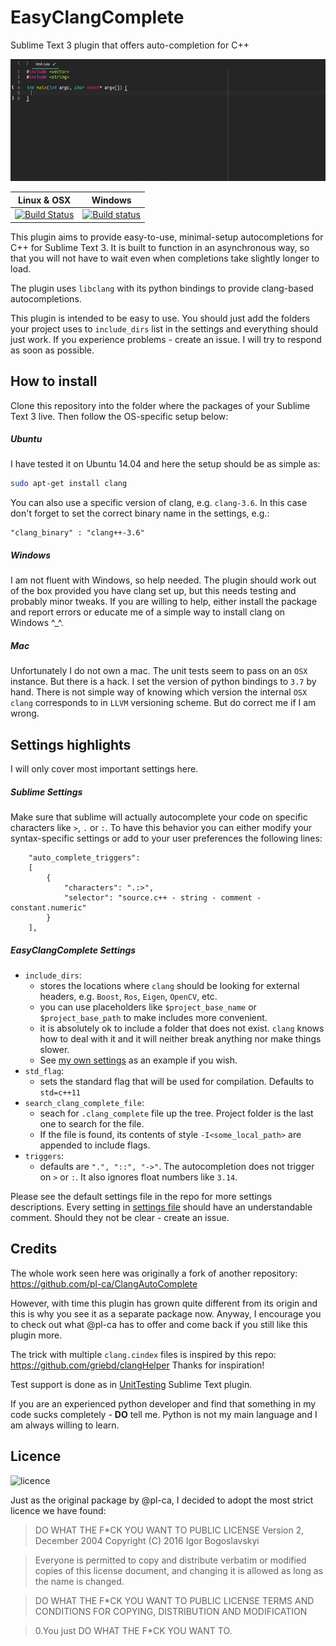 # EasyClangComplete #

Sublime Text 3 plugin that offers auto-completion for C++

![Example](autocomplete_show_off.gif)

Linux & OSX | Windows
------------|------------
[![Build Status](https://travis-ci.org/niosus/EasyClangComplete.svg?branch=master)](https://travis-ci.org/niosus/EasyClangComplete.svg?branch=master) | [![Build status](https://ci.appveyor.com/api/projects/status/4h4lfyomah06om2t/branch/master?svg=true)](https://ci.appveyor.com/project/niosus/easyclangcomplete/branch/master)


This plugin aims to provide easy-to-use, minimal-setup autocompletions for C++ for Sublime Text 3. It is built to function in an asynchronous way, so that you will not have to wait even when completions take slightly longer to load.

The plugin uses `libclang` with its python bindings to provide clang-based autocompletions.

This plugin is intended to be easy to use. You should just add the folders your project uses to `include_dirs` list in the settings and everything should just work. If you experience problems - create an issue. I will try to respond as soon as possible.

## How to install ##
Clone this repository into the folder where the packages of your Sublime Text 3 live. Then follow the OS-specific setup below:

##### Ubuntu #####
I have tested it on Ubuntu 14.04 and here the setup should be as simple as:
```bash
sudo apt-get install clang
```
You can also use a specific version of clang, e.g. `clang-3.6`. In this case don't forget to set the correct binary name in the settings, e.g.:
```
"clang_binary" : "clang++-3.6"
```

##### Windows #####
I am not fluent with Windows, so help needed. The plugin should work out of the box provided you have clang set up, but this needs testing and probably minor tweaks. If you are willing to help, either install the package and report errors or educate me of a simple way to install clang on Windows ^_^.

##### Mac  #####
Unfortunately I do not own a mac. The unit tests seem to pass on an `OSX` instance. But there is a hack. I set the version of python bindings to `3.7` by hand. There is not simple way of knowing which version the internal `OSX` `clang` corresponds to in `LLVM` versioning scheme. But do correct me if I am wrong.

## Settings highlights ##
I will only cover most important settings here.

##### Sublime Settings  #####
Make sure that sublime will actually autocomplete your code on specific characters like `>`, `.` or `:`.
 To have this behavior you can either modify your syntax-specific settings or add to your user preferences the following lines:
```
    "auto_complete_triggers":
    [
        {
            "characters": ".:>",
            "selector": "source.c++ - string - comment - constant.numeric"
        }
    ],
```

##### EasyClangComplete Settings  #####
- `include_dirs`:
    + stores the locations where `clang` should be looking for external headers, e.g. `Boost`, `Ros`, `Eigen`, `OpenCV`, etc.
    + you can use placeholders like `$project_base_name` or `$project_base_path` to make includes more convenient.
    + it is absolutely ok to include a folder that does not exist. `clang` knows how to deal with it and it will neither break anything nor make things slower.
    + See [my own settings](https://github.com/niosus/config-sublime/blob/master/Packages%2FUser%2FEasyClangComplete.sublime-settings#L4) as an example if you wish.
- `std_flag`:
    + sets the standard flag that will be used for compilation. Defaults to `std=c++11`
- `search_clang_complete_file`:
    + seach for `.clang_complete` file up the tree. Project folder is the last one to search for the file.
    + If the file is found, its contents of style `-I<some_local_path>` are appended to include flags.
- `triggers`:
    + defaults are `".", "::", "->"`. The autocompletion does not trigger on `>` or `:`. It also ignores float numbers like `3.14`.

Please see the default settings file in the repo for more settings descriptions. Every setting in [settings file](EasyClangComplete.sublime-settings) should have an understandable comment. Should they not be clear - create an issue.


## Credits ##
The whole work seen here was originally a fork of another repository: https://github.com/pl-ca/ClangAutoComplete

However, with time this plugin has grown quite different from its origin and this is why you see it as a separate package now. Anyway, I encourage you to check out what @pl-ca has to offer and come back if you still like this plugin more.

The trick with multiple `clang.cindex` files is inspired by this repo: https://github.com/griebd/clangHelper Thanks for inspiration!

Test support is done as in [UnitTesting](https://github.com/randy3k/UnitTesting) Sublime Text plugin.

If you are an experienced python developer and find that something in my code sucks completely - **DO** tell me. Python is not my main language and I am always willing to learn.

## Licence ##
![licence](http://www.wtfpl.net/wp-content/uploads/2012/12/wtfpl-badge-1.png)

Just as the original package by @pl-ca, I decided to adopt the most strict licence we have found:

> DO WHAT THE F*CK YOU WANT TO PUBLIC LICENSE
> Version 2, December 2004
> Copyright (C) 2016 Igor Bogoslavskyi

>Everyone is permitted to copy and distribute verbatim or modified copies of this license document, and changing it is allowed as long as the name is changed.

>DO WHAT THE F*CK YOU WANT TO PUBLIC LICENSE TERMS AND CONDITIONS FOR COPYING, DISTRIBUTION AND MODIFICATION

>0.You just DO WHAT THE F*CK YOU WANT TO.





